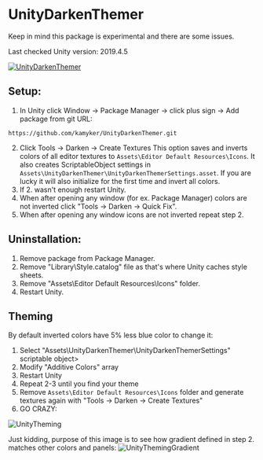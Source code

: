 # UnityDarkenThemer

Keep in mind this package is experimental and there are some issues.

Last checked Unity version: 2019.4.5

[![UnityDarkenThemer](http://img.youtube.com/vi/8VbNQfeyJmI/0.jpg)](http://www.youtube.com/watch?v=8VbNQfeyJmI "UnityDarkenThemer")

## Setup:
1. In Unity click Window -> Package Manager -> click plus sign -> Add package from git URL:
```
https://github.com/kamyker/UnityDarkenThemer.git
```
2. Click Tools -> Darken -> Create Textures
This option saves and inverts colors of all editor textures to `Assets\Editor Default Resources\Icons`. It also creates ScriptableObject settings in `Assets\UnityDarkenThemer\UnityDarkenThemerSettings.asset`. If you are lucky it will also initialize for the first time and invert all colors.
3. If 2. wasn't enough restart Unity.
4. When after opening any window (for ex. Package Manager) colors are not inverted click "Tools -> Darken -> Quick Fix".
5. When after opening any window icons are not inverted repeat step 2.

## Uninstallation:
1. Remove package from Package Manager.
2. Remove "Library\Style.catalog" file as that's where Unity caches style sheets.
3. Remove "Assets\Editor Default Resources\Icons" folder.
4. Restart Unity.

## Theming
By default inverted colors have 5% less blue color to change it:
1. Select "Assets\UnityDarkenThemer\UnityDarkenThemerSettings" scriptable object>
2. Modify "Additive Colors" array 
3. Restart Unity
4. Repeat 2-3 until you find your theme
5. Remove `Assets\Editor Default Resources\Icons` folder and generate textures again with "Tools -> Darken -> Create Textures"
6. GO CRAZY:

![UnityTheming](https://i.gyazo.com/4b08eb4e58bc5fb3d80d523135d59502.png)

Just kidding, purpose of this image is to see how gradient defined in step 2. matches other colors and panels:
![UnityThemingGradient](https://i.gyazo.com/94c5bb0cd5e592b1c13db5367b1476dc.png)
